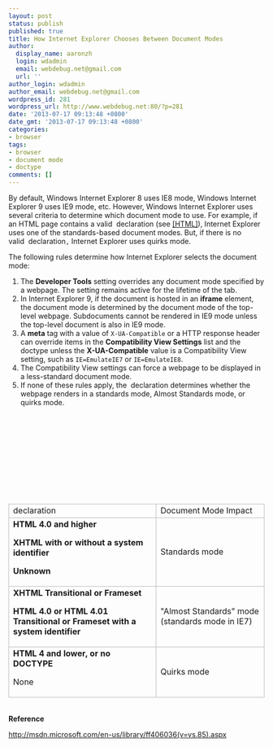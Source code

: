 ```yaml
---
layout: post
status: publish
published: true
title: How Internet Explorer Chooses Between Document Modes
author:
  display_name: aaronzh
  login: wdadmin
  email: webdebug.net@gmail.com
  url: ''
author_login: wdadmin
author_email: webdebug.net@gmail.com
wordpress_id: 281
wordpress_url: http://www.webdebug.net:80/?p=281
date: '2013-07-17 09:13:48 +0800'
date_gmt: '2013-07-17 09:13:48 +0800'
categories:
- browser
tags:
- browser
- document mode
- doctype
comments: []
---
```

<p>By default, Windows Internet Explorer 8 uses IE8 mode, Windows Internet Explorer 9 uses IE9 mode, etc. However, Windows Internet Explorer uses several criteria to determine which document mode to use. For example, if an HTML page contains a valid&nbsp;<code><!DOCTYPE></code>&nbsp;declaration (see&nbsp;<a href="http://go.microsoft.com/fwlink/?LinkId=89880" target="_blank">[HTML]</a>), Internet Explorer uses one of the standards-based document modes. But, if there is no valid&nbsp;<code><!DOCTYPE></code>&nbsp;declaration<code>,</code>&nbsp;Internet Explorer uses quirks mode.</p>
<!--more-->
<p>The following rules determine how Internet Explorer selects the document mode:</p>
<ol>
<li>The&nbsp;<strong>Developer Tools</strong>&nbsp;setting overrides any document mode specified by a webpage. The setting remains active for the lifetime of the tab.</li>
<li>In Internet Explorer 9, if the document is hosted in an&nbsp;<strong>iframe</strong>&nbsp;element, the document mode is determined by the document mode of the top-level webpage. Subdocuments cannot be rendered in IE9 mode unless the top-level document is also in IE9 mode.</li>
<li>A&nbsp;<strong>meta</strong>&nbsp;tag with a value of&nbsp;<code>X-UA-Compatible</code>&nbsp;or a HTTP response header can override items in the&nbsp;<strong>Compatibility View Settings</strong>&nbsp;list and the doctype unless the&nbsp;<strong>X-UA-Compatible</strong>&nbsp;value is a Compatibility View setting, such as&nbsp;<code>IE=EmulateIE7</code>&nbsp;or&nbsp;<code>IE=EmulateIE8</code>.</li>
<li>The Compatibility View settings can force a webpage to be displayed in a less-standard document mode.</li>
<li>If none of these rules apply, the&nbsp;<code><!DOCTYPE></code>&nbsp;declaration determines whether the webpage renders in a standards mode, Almost Standards mode, or quirks mode.</li><br />
</ol></p>
<table>
<tbody>
<tr>
<td id="ShadedCell" style="border: 1px solid #bbb;"><!DOCTYPE> declaration</td></p>
<td id="ShadedCell1" style="border: 1px solid #bbb;">Document Mode Impact</td><br />
</tr></p>
<tr>
<td style="border: 1px solid #bbb;"><strong>HTML 4.0 and higher</strong><!DOCTYPE HTML PUBLIC "-//W3C//DTD HTML 4.0//EN"></p>
<p><!DOCTYPE HTML PUBLIC "-//W3C//DTD HTML 4.01//EN"></p>
<p><!DOCTYPE HTML PUBLIC "-//W3C//DTD HTML 4.0//EN" "http://www.w3org/TR/html4/strict.dtd"></p>
<p><!DOCTYPE HTML PUBLIC "-//W3C//DTD HTML 4.01//EN" "http://www.w3org/TR/html4/strict.dtd"></p>
<p><strong>XHTML with or without a system identifier</strong></p>
<p><!DOCTYPE html PUBLIC "-//W3C//DTD XHTML 1.1//EN" "http://www.w3org/TR/xhtml11/DTD/xhtml11.dtd"></p>
<p><!DOCTYPE html PUBLIC "-//W3C//DTD XHTML Basic 1.0//EN" "http://www.w3org/TR/xhtml-basic/xhtml-basic10.dtd"></p>
<p><!DOCTYPE html PUBLIC "-//W3C//DTD XHTML 1.0 Strict//EN" "http://www.w3org/TR/xhtml1/DTD/xhtml1-strict.dtd"></p>
<p><strong>Unknown</strong></p>
<p><!DOCTYPE html></td></p>
<td style="border: 1px solid #bbb;">Standards mode</td><br />
</tr></p>
<tr>
<td style="border: 1px solid #bbb;"><strong>XHTML Transitional or Frameset</strong><!DOCTYPE html PUBLIC "-//W3C//DTD XHTML 1.0 Transitional//EN"></p>
<p><!DOCTYPE html PUBLIC "-//W3C//DTD XHTML 1.0 Frameset//EN"></p>
<p><!DOCTYPE html PUBLIC "-//W3C//DTD XHTML 1.0 Transitional//EN" "http://www.w3.org/TR/xhtml1/DTD/xhmlt1-transitional.dtd"></p>
<p><strong>HTML 4.0 or HTML 4.01 Transitional or Frameset with a system identifier</strong></p>
<p><!DOCTYPE HTML PUBLIC "-//W3C//DTD HTML 4.0 Transitional//EN" "http://www.w3org/TR/html4/loose.dtd"></p>
<p><!DOCTYPE HTML PUBLIC "-//W3C//DTD HTML 4.01 Transitional//EN" "http://www.w3org/TR/html4/loose.dtd"></p>
<p><!DOCTYPE HTML PUBLIC "-//W3C//DTD HTML 4.0 Transitional//EN" "http://www.w3org/TR/1999/REC-html401-19991224/loose.dtd"></td></p>
<td style="border: 1px solid #bbb;">"Almost Standards" mode (standards mode in IE7)</td><br />
</tr></p>
<tr>
<td style="border: 1px solid #bbb;"><strong>HTML 4 and lower, or no DOCTYPE</strong><!DOCTYPE HTML PUBLIC "-//W3C//DTD HTML 3.2 Final//EN"></p>
<p><!DOCTYPE HTML PUBLIC "-//W3C//DTD HTML 4.0 Transitional//EN"></p>
<p><!DOCTYPE HTML PUBLIC "-//W3C//DTD HTML 4.01 Transitional//EN"></p>
<p>None</td></p>
<td style="border: 1px solid #bbb;">Quirks mode</td><br />
</tr><br />
</tbody><br />
</table><br />
<strong>Reference</strong></p>
<p><a href="http://msdn.microsoft.com/en-us/library/ff406036(v=vs.85).aspx" target="_blank">http://msdn.microsoft.com/en-us/library/ff406036(v=vs.85).aspx</a></p>
